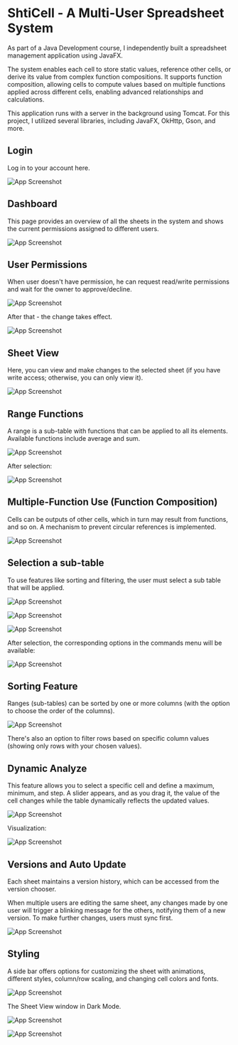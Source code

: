 # ShtiCell - A Multi-User Spreadsheet System
As part of a Java Development course, I independently built a spreadsheet management application using JavaFX.

The system enables each cell to store static values, reference other cells, or derive its value from complex function compositions. It supports function composition, allowing cells to compute values based on multiple functions applied across different cells, enabling advanced relationships and calculations.

This application runs with a server in the background using Tomcat. For this project, I utilized several libraries, including JavaFX, OkHttp, Gson, and more.

## Login
Log in to your account here.

![App Screenshot](./readme-images/login.png)

## Dashboard
This page provides an overview of all the sheets in the system and shows the current permissions assigned to different users.

![App Screenshot](./readme-images/dashboard-before-permission-given.png)

## User Permissions
When user doesn't have permission, he can request read/write permissions and wait for the owner to approve/decline.

![App Screenshot](./readme-images/dashboard-on-permission-decision.png)

After that - the change takes effect.

![App Screenshot](./readme-images/dashboard-after-permission-given.png)

## Sheet View
Here, you can view and make changes to the selected sheet (if you have write access; otherwise, you can only view it).

![App Screenshot](./readme-images/sheet-view-write-mode.png)

## Range Functions
A range is a sub-table with functions that can be applied to all its elements. Available functions include average and sum.

![App Screenshot](./readme-images/range-text-box-selected.png)

After selection:

![App Screenshot](./readme-images/range-selected-shown.png)

## Multiple-Function Use (Function Composition)
Cells can be outputs of other cells, which in turn may result from functions, and so on. A mechanism to prevent circular references is implemented.

![App Screenshot](./readme-images/multiple-functions.png)

## Selection a sub-table

To use features like sorting and filtering, the user must select a sub table that will be applied.

![App Screenshot](./readme-images/cell-selection-1.png)

![App Screenshot](./readme-images/cell-selection-2.png)

![App Screenshot](./readme-images/cell-selection-shown.png)

After selection, the corresponding options in the commands menu will be available:

![App Screenshot](./readme-images/commands-after-cell-selection.png)

## Sorting Feature
Ranges (sub-tables) can be sorted by one or more columns (with the option to choose the order of the columns).

![App Screenshot](./readme-images/sort.png)


There's also an option to filter rows based on specific column values (showing only rows with your chosen values).

## Dynamic Analyze
This feature allows you to select a specific cell and define a maximum, minimum, and step. A slider appears, and as you drag it, the value of the cell changes while the table dynamically reflects the updated values.

![App Screenshot](./readme-images/dynamic-analyze-settings.png)

Visualization:

![App Screenshot](./readme-images/gif.gif)


## Versions and Auto Update
Each sheet maintains a version history, which can be accessed from the version chooser.

When multiple users are editing the same sheet, any changes made by one user will trigger a blinking message for the others, notifying them of a new version. To make further changes, users must sync first.

![App Screenshot](./readme-images/new-version-message.png)

## Styling
A side bar offers options for customizing the sheet with animations, different styles, column/row scaling, and changing cell colors and fonts.

![App Screenshot](./readme-images/customize-options.png)

The Sheet View window in Dark Mode.

![App Screenshot](./readme-images/dark-mode.png)

![App Screenshot](./readme-images/dsahboard-dark-mode.png)

